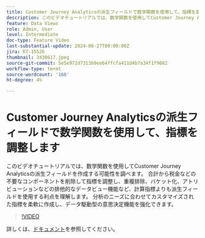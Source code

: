 ```yaml
---
title: Customer Journey Analyticsの派生フィールドで数学関数を使用して、指標を調整します
description: このビデオチュートリアルでは、数学関数を使用してCustomer Journey Analyticsの派生フィールドを作成する可能性を調べます。 合計から税金などの不要なコンポーネントを削除して指標を調整し、重複排除、バケット化、アトリビューションなどの排他的なデータビュー機能など、計算指標よりも派生フィールドを使用する利点を理解します。
feature: Data Views
role: Admin, User
level: Intermediate
doc-type: Feature Video
last-substantial-update: 2024-06-27T00:00:00Z
jira: KT-15526
thumbnail: 3430617.jpeg
source-git-commit: 5e5e972d7313b9ee64ffcfa411d4b7a34f1f9682
workflow-type: tm+mt
source-wordcount: '160'
ht-degree: 4%

---
```


# Customer Journey Analyticsの派生フィールドで数学関数を使用して、指標を調整します

このビデオチュートリアルでは、数学関数を使用してCustomer Journey Analyticsの派生フィールドを作成する可能性を調べます。 合計から税金などの不要なコンポーネントを削除して指標を調整し、重複排除、バケット化、アトリビューションなどの排他的なデータビュー機能など、計算指標よりも派生フィールドを使用する利点を理解します。 分析のニーズに合わせてカスタマイズされた指標を柔軟に作成し、データ駆動型の意思決定機能を強化できます。

>[!VIDEO](https://video.tv.adobe.com/v/3430617/&learn=on)

詳しくは、[ドキュメント](https://experienceleague.adobe.com/ja/docs/analytics-platform/using/cja-dataviews/derived-fields)を参照してください。
